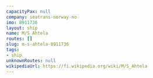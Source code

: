 ```yaml
---
capacityPax: null
company: seatrans-norway-no
imo: 8911736
layout: ship
name: M/S Ahtela
routes: []
slug: m-s-ahtela-8911736
tags:
- ship
unknownRoutes: null
wikipediaUrl: https://fi.wikipedia.org/wiki/M/S_Ahtela
---
```

